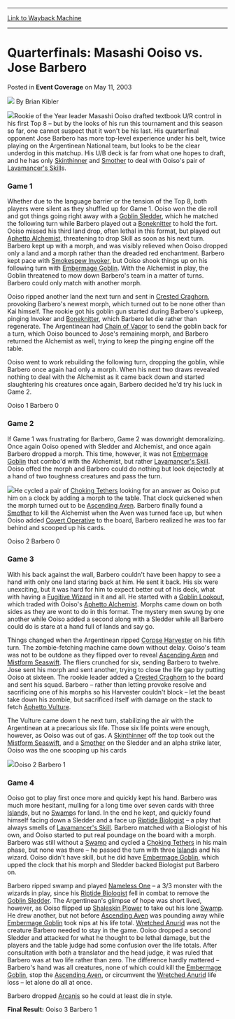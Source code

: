 
---
[Link to Wayback Machine](https://web.archive.org/web/20200809122831/https://magic.wizards.com/en/articles/archive/event-coverage/quarterfinals-masashi-ooiso-vs-jose-barbero-2003-05-11)

[_metadata_:author]:- "Brian Kibler"
[_metadata_:description]:- "Rookie of the Year leader Masashi Ooiso drafted textbook U/R control in his first Top 8 – but by the looks of his run this tournament and this season so far, one cannot suspect that it won't be his last. His quarterfinal opponent Jose Barbero has more top-level experience under his belt, twice playing on the Argentinean National team, but looks to be the clear underdog in this matchup."
[_metadata_:generator]:- "Drupal 7 (http://drupal.org)"
[_metadata_:node]:- "802266"
[_metadata_:publish_date]:- "2003-05-11"
[_metadata_:source]:- "div-main-content"
[_metadata_:title]:- "Quarterfinals: Masashi Ooiso vs. Jose Barbero"
[_metadata_:wayback_capture_timestamp]:- "2020-08-09 12:28:31"
[_metadata_:wayback_raw_url]:- "https://web.archive.org/web/20200809122831id_/https://magic.wizards.com/en/articles/archive/event-coverage/quarterfinals-masashi-ooiso-vs-jose-barbero-2003-05-11"
[_metadata_:wayback_url]:- "https://magic.wizards.com/en/articles/archive/event-coverage/quarterfinals-masashi-ooiso-vs-jose-barbero-2003-05-11"
---


Quarterfinals: Masashi Ooiso vs. Jose Barbero
=============================================



 Posted in **Event Coverage**
 on May 11, 2003 






![](https://media.magic.wizards.com/styles/auth_small/public/images/person/top8_kibler.jpg)
By Brian Kibler











![](https://media.magic.wizards.com/image_legacy_migration/sideboard/images/ptyok03/a705.jpg)Rookie of the Year leader Masashi Ooiso drafted textbook U/R control in his first Top 8 – but by the looks of his run this tournament and this season so far, one cannot suspect that it won't be his last. His quarterfinal opponent Jose Barbero has more top-level experience under his belt, twice playing on the Argentinean National team, but looks to be the clear underdog in this matchup. His U/B deck is far from what one hopes to draft, and he has only [Skinthinner](http://gatherer.wizards.com/Pages/Card/Details.aspx?name=Skinthinner) and [Smother](http://gatherer.wizards.com/Pages/Card/Details.aspx?name=Smother) to deal with Ooiso's pair of [Lavamancer's Skill](http://gatherer.wizards.com/Pages/Card/Details.aspx?name=Lavamancer%27s+Skill)s.

### Game 1

Whether due to the language barrier or the tension of the Top 8, both players were silent as they shuffled up for Game 1. Ooiso won the die roll and got things going right away with a [Goblin Sledder](http://gatherer.wizards.com/Pages/Card/Details.aspx?name=Goblin+Sledder), which he matched the following turn while Barbero played out a [Boneknitter](http://gatherer.wizards.com/Pages/Card/Details.aspx?name=Boneknitter) to hold the fort. Ooiso missed his third land drop, often lethal in this format, but played out [Aphetto Alchemist](http://gatherer.wizards.com/Pages/Card/Details.aspx?name=Aphetto+Alchemist), threatening to drop Skill as soon as his next turn. Barbero kept up with a morph, and was visibly relieved when Ooiso dropped only a land and a morph rather than the dreaded red enchantment. Barbero kept pace with [Smokespew Invoker](http://gatherer.wizards.com/Pages/Card/Details.aspx?name=Smokespew+Invoker), but Ooiso shook things up on his following turn with [Embermage Goblin](http://gatherer.wizards.com/Pages/Card/Details.aspx?name=Embermage+Goblin). With the Alchemist in play, the Goblin threatened to mow down Barbero's team in a matter of turns. Barbero could only match with another morph.

Ooiso ripped another land the next turn and sent in [Crested Craghorn](http://gatherer.wizards.com/Pages/Card/Details.aspx?name=Crested+Craghorn), provoking Barbero's newest morph, which turned out to be none other than Kai himself. The rookie got his goblin gun started during Barbero's upkeep, pinging Invoker and [Boneknitter](http://gatherer.wizards.com/Pages/Card/Details.aspx?name=Boneknitter), which Barbero let die rather than regenerate. The Argentinean had [Chain of Vapor](http://gatherer.wizards.com/Pages/Card/Details.aspx?name=Chain+of+Vapor) to send the goblin back for a turn, which Ooiso bounced to Jose's remaining morph, and Barbero returned the Alchemist as well, trying to keep the pinging engine off the table. 

Ooiso went to work rebuilding the following turn, dropping the goblin, while Barbero once again had only a morph. When his next two draws revealed nothing to deal with the Alchemist as it came back down and started slaughtering his creatures once again, Barbero decided he'd try his luck in Game 2.

Ooiso 1 Barbero 0

### Game 2

If Game 1 was frustrating for Barbero, Game 2 was downright demoralizing. Once again Ooiso opened with Sledder and Alchemist, and once again Barbero dropped a morph. This time, however, it was not [Embermage Goblin](http://gatherer.wizards.com/Pages/Card/Details.aspx?name=Embermage+Goblin) that combo'd with the Alchemist, but rather [Lavamancer's Skill](http://gatherer.wizards.com/Pages/Card/Details.aspx?name=Lavamancer%27s+Skill). Ooiso offed the morph and Barbero could do nothing but look dejectedly at a hand of two toughness creatures and pass the turn.

![](https://media.magic.wizards.com/image_legacy_migration/sideboard/images/ptyok03/a714.jpg)He cycled a pair of [Choking Tethers](http://gatherer.wizards.com/Pages/Card/Details.aspx?name=Choking+Tethers) looking for an answer as Ooiso put him on a clock by adding a morph to the table. That clock quickened when the morph turned out to be [Ascending Aven](http://gatherer.wizards.com/Pages/Card/Details.aspx?name=Ascending+Aven). Barbero finally found a [Smother](http://gatherer.wizards.com/Pages/Card/Details.aspx?name=Smother) to kill the Alchemist when the Aven was turned face up, but when Ooiso added [Covert Operative](http://gatherer.wizards.com/Pages/Card/Details.aspx?name=Covert+Operative) to the board, Barbero realized he was too far behind and scooped up his cards.

Ooiso 2 Barbero 0 

### Game 3

With his back against the wall, Barbero couldn't have been happy to see a hand with only one land staring back at him. He sent it back. His six were unexciting, but it was hard for him to expect better out of his deck, what with having a [Fugitive Wizard](http://gatherer.wizards.com/Pages/Card/Details.aspx?name=Fugitive+Wizard) in it and all. He started with a [Goblin Lookout](http://gatherer.wizards.com/Pages/Card/Details.aspx?name=Goblin+Lookout), which traded with Ooiso's [Aphetto Alchemist](http://gatherer.wizards.com/Pages/Card/Details.aspx?name=Aphetto+Alchemist). Morphs came down on both sides as they are wont to do in this format. The mystery men swung by one another while Ooiso added a second along with a Sledder while all Barbero could do is stare at a hand full of lands and say go.

Things changed when the Argentinean ripped [Corpse Harvester](http://gatherer.wizards.com/Pages/Card/Details.aspx?name=Corpse+Harvester) on his fifth turn. The zombie-fetching machine came down without delay. Ooiso's team was not to be outdone as they flipped over to reveal [Ascending Aven](http://gatherer.wizards.com/Pages/Card/Details.aspx?name=Ascending+Aven) and [Mistform Seaswift](http://gatherer.wizards.com/Pages/Card/Details.aspx?name=Mistform+Seaswift). The fliers crunched for six, sending Barbero to twelve. Jose sent his morph and sent another, trying to close the life gap by putting Ooiso at sixteen. The rookie leader added a [Crested Craghorn](http://gatherer.wizards.com/Pages/Card/Details.aspx?name=Crested+Craghorn) to the board and sent his squad. Barbero – rather than letting provoke resolve and sacrificing one of his morphs so his Harvester couldn't block – let the beast take down his zombie, but sacrificed itself with damage on the stack to fetch [Aphetto Vulture](http://gatherer.wizards.com/Pages/Card/Details.aspx?name=Aphetto+Vulture).

The Vulture came down t he next turn, stabilizing the air with the Argentinean at a precarious six life. Those six life points were enough, however, as Ooiso was out of gas. A [Skinthinner](http://gatherer.wizards.com/Pages/Card/Details.aspx?name=Skinthinner) off the top took out the [Mistform Seaswift](http://gatherer.wizards.com/Pages/Card/Details.aspx?name=Mistform+Seaswift), and a [Smother](http://gatherer.wizards.com/Pages/Card/Details.aspx?name=Smother) on the Sledder and an alpha strike later, Ooiso was the one scooping up his cards

![](https://media.magic.wizards.com/image_legacy_migration/sideboard/images/ptyok03/a708.jpg)Ooiso 2 Barbero 1

### Game 4

Ooiso got to play first once more and quickly kept his hand. Barbero was much more hesitant, mulling for a long time over seven cards with three [Island](http://gatherer.wizards.com/Pages/Card/Details.aspx?name=Island)s, but no [Swamp](http://gatherer.wizards.com/Pages/Card/Details.aspx?name=Swamp)s for land. In the end he kept, and quickly found himself facing down a Sledder and a face up [Riptide Biologist](http://gatherer.wizards.com/Pages/Card/Details.aspx?name=Riptide+Biologist) – a play that always smells of [Lavamancer's Skill](http://gatherer.wizards.com/Pages/Card/Details.aspx?name=Lavamancer%27s+Skill). Barbero matched with a Biologist of his own, and Ooiso started to put real poundage on the board with a morph. Barbero was still without a [Swamp](http://gatherer.wizards.com/Pages/Card/Details.aspx?name=Swamp) and cycled a [Choking Tethers](http://gatherer.wizards.com/Pages/Card/Details.aspx?name=Choking+Tethers) in his main phase, but none was there – he passed the turn with three [Island](http://gatherer.wizards.com/Pages/Card/Details.aspx?name=Island)s and his wizard. Ooiso didn't have skill, but he did have [Embermage Goblin](http://gatherer.wizards.com/Pages/Card/Details.aspx?name=Embermage+Goblin), which upped the clock that his morph and Sledder backed Biologist put Barbero on.

Barbero ripped swamp and played [Nameless One](http://gatherer.wizards.com/Pages/Card/Details.aspx?name=Nameless+One) – a 3/3 monster with the wizards in play, since his [Riptide Biologist](http://gatherer.wizards.com/Pages/Card/Details.aspx?name=Riptide+Biologist) fell in combat to remove the [Goblin Sledder](http://gatherer.wizards.com/Pages/Card/Details.aspx?name=Goblin+Sledder). The Argentinean's glimpse of hope was short lived, however, as Ooiso flipped up [Shaleskin Plower](http://gatherer.wizards.com/Pages/Card/Details.aspx?name=Shaleskin+Plower) to take out his lone [Swamp](http://gatherer.wizards.com/Pages/Card/Details.aspx?name=Swamp). He drew another, but not before [Ascending Aven](http://gatherer.wizards.com/Pages/Card/Details.aspx?name=Ascending+Aven) was pounding away while [Embermage Goblin](http://gatherer.wizards.com/Pages/Card/Details.aspx?name=Embermage+Goblin) took nips at his life total. [Wretched Anurid](http://gatherer.wizards.com/Pages/Card/Details.aspx?name=Wretched+Anurid) was not the creature Barbero needed to stay in the game. Ooiso dropped a second Sledder and attacked for what he thought to be lethal damage, but the players and the table judge had some confusion over the life totals. After consultation with both a translator and the head judge, it was ruled that Barbero was at two life rather than zero. The difference hardly mattered – Barbero's hand was all creatures, none of which could kill the [Embermage Goblin](http://gatherer.wizards.com/Pages/Card/Details.aspx?name=Embermage+Goblin), stop the [Ascending Aven](http://gatherer.wizards.com/Pages/Card/Details.aspx?name=Ascending+Aven), or circumvent the [Wretched Anurid](http://gatherer.wizards.com/Pages/Card/Details.aspx?name=Wretched+Anurid) life loss – let alone do all at once.

Barbero dropped [Arcanis](http://gatherer.wizards.com/Pages/Card/Details.aspx?name=Arcanis) so he could at least die in style.

**Final Result:** Ooiso 3 Barbero 1







